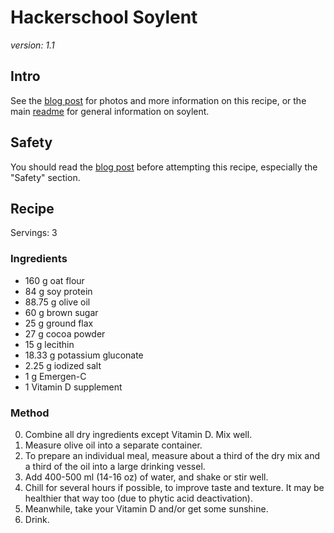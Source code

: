 # Hackerschool Soylent

_version: 1.1_

## Intro

See the [blog post](http://www.cookingfor20.com/2013/06/18/hacker-school-soylent-recipe/) for photos and more information on this recipe, or the main [readme](https://github.com/zda/soylent/blob/master/README.md) for general information on soylent.

## Safety

You should read the [blog post](http://www.cookingfor20.com/2013/06/18/hacker-school-soylent-recipe/) before attempting this recipe, especially the "Safety" section.

## Recipe

Servings: 3

### Ingredients

* 160 g oat flour
* 84 g soy protein
* 88.75 g olive oil
* 60 g brown sugar
* 25 g ground flax
* 27 g cocoa powder
* 15 g lecithin
* 18.33 g potassium gluconate
* 2.25 g iodized salt
* 1 g Emergen-C
* 1 Vitamin D supplement

### Method

0. Combine all dry ingredients except Vitamin D. Mix well.
0. Measure olive oil into a separate container.
0. To prepare an individual meal, measure about a third of the dry mix and a third of the oil into a large drinking vessel.
0. Add 400-500 ml (14-16 oz) of water, and shake or stir well.
0. Chill for several hours if possible, to improve taste and texture. It may be healthier that way too (due to phytic acid deactivation).
0. Meanwhile, take your Vitamin D and/or get some sunshine.
0. Drink.
